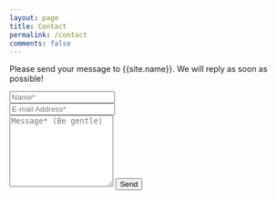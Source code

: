 ```yaml
---
layout: page
title: Contact
permalink: /contact
comments: false
---
```


<form action="https://formspree.io/xbjanvbe" method="POST">    
<p class="mb-4">Please send your message to {{site.name}}. We will reply as soon as possible!</p>
<div class="form-group row">
<div class="col-md-6">
<input class="form-control" type="text" name="name" placeholder="Name*" required>
</div>
<div class="col-md-6">
<input class="form-control" type="email" name="_replyto" placeholder="E-mail Address*" required>
</div>
</div>
<textarea rows="8" class="form-control mb-3" name="message" placeholder="Message* (Be gentle)" required></textarea>    
<input class="btn btn-dark" type="submit" value="Send">
</form>